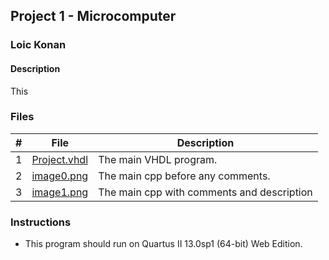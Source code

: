 ## Project 1 - Microcomputer

### Loic Konan

#### Description

This 

### Files

|   #   | File                         | Description                                |
| :---: | ---------------------------- | ------------------------------------------ |
|   1   | [Project.vhdl](Project.vhdl) | The main VHDL program.                     |
|   2   | [image0.png](image0.png)     | The main cpp before any comments.          |
|   3   | [image1.png](image1.png)     | The main cpp with comments and description |

### Instructions

- This program should run on Quartus II 13.0sp1 (64-bit) Web Edition.
